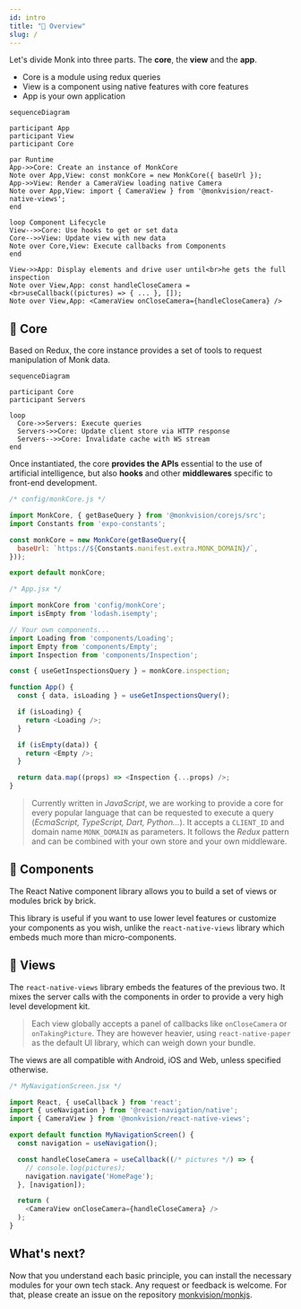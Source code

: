 ```yaml
---
id: intro
title: "🏁 Overview"
slug: /
---
```


Let's divide Monk into three parts. The **core**, the **view** and the **app**.

* Core is a module using redux queries
* View is a component using native features with core features
* App is your own application


``` mermaid
sequenceDiagram

participant App
participant View
participant Core

par Runtime
App->>Core: Create an instance of MonkCore
Note over App,View: const monkCore = new MonkCore({ baseUrl });
App->>View: Render a CameraView loading native Camera
Note over App,View: import { CameraView } from '@monkvision/react-native-views';
end

loop Component Lifecycle
View-->>Core: Use hooks to get or set data
Core-->>View: Update view with new data
Note over Core,View: Execute callbacks from Components
end

View->>App: Display elements and drive user until<br>he gets the full inspection
Note over View,App: const handleCloseCamera =<br>useCallback((pictures) => { ... }, []);
Note over View,App: <CameraView onCloseCamera={handleCloseCamera} />
```

## 🧿 Core

Based on Redux, the core instance provides a set of tools to request manipulation of Monk data.

``` mermaid
sequenceDiagram

participant Core
participant Servers

loop
  Core->>Servers: Execute queries
  Servers->>Core: Update client store via HTTP response
  Servers-->>Core: Invalidate cache with WS stream
end
```

Once instantiated, the core **provides the APIs** essential to the use of artificial intelligence, but also **hooks** and other **middlewares** specific to front-end development.

``` javascript
/* config/monkCore.js */

import MonkCore, { getBaseQuery } from '@monkvision/corejs/src';
import Constants from 'expo-constants';

const monkCore = new MonkCore(getBaseQuery({
  baseUrl: `https://${Constants.manifest.extra.MONK_DOMAIN}/`,
}));

export default monkCore;
```
``` javascript
/* App.jsx */

import monkCore from 'config/monkCore';
import isEmpty from 'lodash.isempty';

// Your own components...
import Loading from 'components/Loading';
import Empty from 'components/Empty';
import Inspection from 'components/Inspection';

const { useGetInspectionsQuery } = monkCore.inspection;

function App() {
  const { data, isLoading } = useGetInspectionsQuery();

  if (isLoading) {
    return <Loading />;
  }

  if (isEmpty(data)) {
    return <Empty />;
  }

  return data.map((props) => <Inspection {...props) />;
}
```

> Currently written in _JavaScript_, we are working to provide a core for every popular language that can be requested to execute a query (_EcmaScript, TypeScript, Dart, Python..._).
It accepts a `CLIENT_ID` and domain name `MONK_DOMAIN` as parameters. It follows the _Redux_ pattern and can be combined with your own store and your own middleware.

## 🧱 Components

The React Native component library allows you to build a set of views or modules brick by brick.

This library is useful if you want to use lower level features or customize your components as you wish, unlike the `react-native-views` library which embeds much more than micro-components.

## 🚀 Views

The `react-native-views` library embeds the features of the previous two. It mixes the server calls with the components in order to provide a very high level development kit.

> Each view globally accepts a panel of callbacks like `onCloseCamera` or `onTakingPicture`. They are however heavier, using `react-native-paper` as the default UI library, which can weigh down your bundle.

The views are all compatible with Android, iOS and Web, unless specified otherwise.

``` javascript
/* MyNavigationScreen.jsx */

import React, { useCallback } from 'react';
import { useNavigation } from '@react-navigation/native';
import { CameraView } from '@monkvision/react-native-views';

export default function MyNavigationScreen() {
  const navigation = useNavigation();

  const handleCloseCamera = useCallback((/* pictures */) => {
    // console.log(pictures);
    navigation.navigate('HomePage');
  }, [navigation]);

  return (
    <CameraView onCloseCamera={handleCloseCamera} />
  );
}
```

## What's next?

Now that you understand each basic principle, you can install the necessary modules for your own tech stack.
Any request or feedback is welcome.
For that, please create an issue on the repository [monkvision/monkjs](https://github.com/monkvision/monkjs/issues/new).
